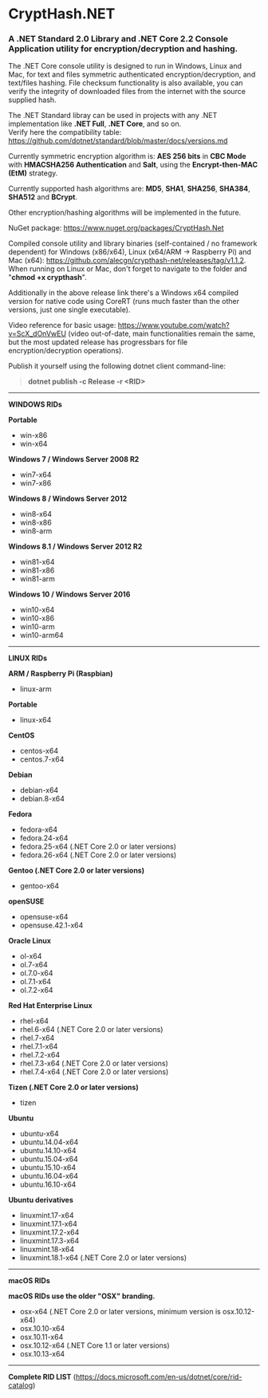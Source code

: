 # CryptHash.NET
### A .NET Standard 2.0 Library and .NET Core 2.2 Console Application utility for encryption/decryption and hashing.

The .NET Core console utility is designed to run in Windows, Linux and Mac, for text and files symmetric authenticated encryption/decryption, and text/files hashing. File checksum functionality is also available, you can verify the integrity of downloaded files from the internet with the source supplied hash.

The .NET Standard libray can be used in projects with any .NET implementation like  **.NET Full**, **.NET Core**, and so on.  
Verify here the compatibility table: https://github.com/dotnet/standard/blob/master/docs/versions.md

Currently symmetric encryption algorithm is: **AES 256 bits** in **CBC Mode** with **HMACSHA256 Authentication** and **Salt**, using the **Encrypt-then-MAC (EtM)** strategy.

Currently supported hash algorithms are: **MD5**, **SHA1**, **SHA256**, **SHA384**, **SHA512** and **BCrypt**.

Other encryption/hashing algorithms will be implemented in the future.

NuGet package: https://www.nuget.org/packages/CryptHash.Net

Compiled console utility and library binaries (self-contained / no framework dependent) for Windows (x86/x64), Linux (x64/ARM -> Raspberry Pi) and Mac (x64): https://github.com/alecgn/crypthash-net/releases/tag/v1.1.2. When running on Linux or Mac, don't forget to navigate to the folder and "**chmod +x crypthash**".

Additionally in the above release link there's a Windows x64 compiled version for native code using CoreRT (runs much faster than the other versions, just one single executable).

Video reference for basic usage: https://www.youtube.com/watch?v=ScX_dOnVwEU (video out-of-date, main functionalities remain the same, but the most updated release has progressbars for file encryption/decryption operations).

Publish it yourself using the following dotnet client command-line:

>**dotnet publish -c Release -r \<RID\>**
--------------------------------------------------
**WINDOWS RIDs**

**Portable**
- win-x86
- win-x64

**Windows 7 / Windows Server 2008 R2**
- win7-x64
- win7-x86

**Windows 8 / Windows Server 2012**
- win8-x64
- win8-x86
- win8-arm

**Windows 8.1 / Windows Server 2012 R2**
- win81-x64
- win81-x86
- win81-arm

**Windows 10 / Windows Server 2016**
- win10-x64
- win10-x86
- win10-arm
- win10-arm64

--------------------------------------------------

**LINUX RIDs**

**ARM / Raspberry Pi (Raspbian)**
- linux-arm

**Portable**
- linux-x64

**CentOS**
- centos-x64
- centos.7-x64

**Debian**
- debian-x64
- debian.8-x64

**Fedora**
- fedora-x64
- fedora.24-x64
- fedora.25-x64 (.NET Core 2.0 or later versions)
- fedora.26-x64 (.NET Core 2.0 or later versions)

**Gentoo (.NET Core 2.0 or later versions)**
- gentoo-x64

**openSUSE**
- opensuse-x64
- opensuse.42.1-x64

**Oracle Linux**
- ol-x64
- ol.7-x64
- ol.7.0-x64
- ol.7.1-x64
- ol.7.2-x64

**Red Hat Enterprise Linux**
- rhel-x64
- rhel.6-x64 (.NET Core 2.0 or later versions)
- rhel.7-x64
- rhel.7.1-x64
- rhel.7.2-x64
- rhel.7.3-x64 (.NET Core 2.0 or later versions)
- rhel.7.4-x64 (.NET Core 2.0 or later versions)

**Tizen (.NET Core 2.0 or later versions)**
- tizen

**Ubuntu**
- ubuntu-x64
- ubuntu.14.04-x64
- ubuntu.14.10-x64
- ubuntu.15.04-x64
- ubuntu.15.10-x64
- ubuntu.16.04-x64
- ubuntu.16.10-x64

**Ubuntu derivatives**
- linuxmint.17-x64
- linuxmint.17.1-x64
- linuxmint.17.2-x64
- linuxmint.17.3-x64
- linuxmint.18-x64
- linuxmint.18.1-x64 (.NET Core 2.0 or later versions)

--------------------------------------------------

**macOS RIDs**

**macOS RIDs use the older "OSX" branding.**
- osx-x64 (.NET Core 2.0 or later versions, minimum version is osx.10.12-x64)
- osx.10.10-x64
- osx.10.11-x64
- osx.10.12-x64 (.NET Core 1.1 or later versions)
- osx.10.13-x64

--------------------------------------------------

**Complete RID LIST**
(https://docs.microsoft.com/en-us/dotnet/core/rid-catalog)
